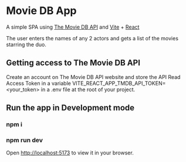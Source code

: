 # Movie DB App

A simple SPA using [The Movie DB API](https://developers.themoviedb.org/3) and [Vite](https://vitejs.dev/) + [React](https://react.dev/)

The user enters the names of any 2 actors and gets a list of the movies starring the duo.

## Getting access to The Movie DB API

Create an account on The Movie DB API website and store the API Read Access Token in a variable VITE_REACT_APP_TMDB_API_TOKEN=<your_token> in a .env file at the root of your project.

## Run the app in Development mode

### npm i

### npm run dev

Open [http://localhost:5173](http://localhost:5173) to view it in your browser.
